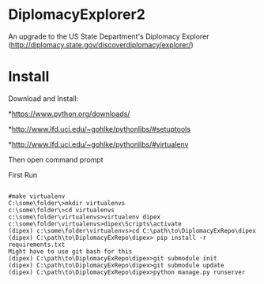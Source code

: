DiplomacyExplorer2
==================

An upgrade to the US State Department's Diplomacy Explorer (http://diplomacy.state.gov/discoverdiplomacy/explorer/)

Install
===================

Download and Install:

*https://www.python.org/downloads/

*http://www.lfd.uci.edu/~gohlke/pythonlibs/#setuptools

*http://www.lfd.uci.edu/~gohlke/pythonlibs/#virtualenv

Then open command prompt

First Run

```

#make virtualenv
C:\some\folder\>mkdir virtualenvs
c:\some\folder\>cd virtualenvs
c:\some\folder\virtualenvs>virtualenv dipex
c:\some\folder\virtualenvs>dipex\Scripts\activate
(dipex) c:\some\folder\virtualenvs>cd C:\path\to\DiplomacyExRepo\dipex
(dipex) C:\path\to\DiplomacyExRepo\dipex> pip install -r requirements.txt
Might have to use git bash for this
(dipex) C:\path\to\DiplomacyExRepo\dipex>git submodule init
(dipex) C:\path\to\DiplomacyExRepo\dipex>git submodule update
(dipex) C:\path\to\DiplomacyExRepo\dipex>python manage.py runserver

```


